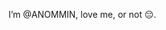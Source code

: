 I’m @ANOMMIN,
love me, or not 😔.

<!---
ANOMMIN/ANOMMIN is a ✨ special ✨ repository because its `README.md` (this file) appears on your GitHub profile.
You can click the Preview link to take a look at your changes.
--->
